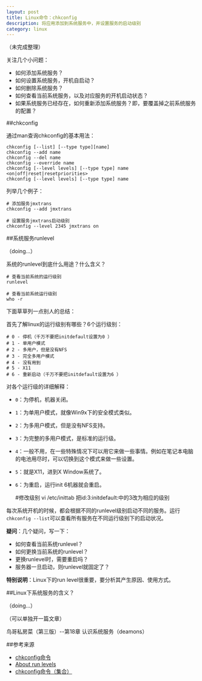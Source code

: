 ```yaml
---
layout: post
title: Linux命令：chkconfig
description: 将应用添加到系统服务中，并设置服务的启动级别
category: linux
---
```


（未完成整理）

关注几个小问题：

* 如何添加系统服务？
* 如何设置系统服务，开机自启动？
* 如何删除系统服务？
* 如何查看当前系统服务，以及对应服务的开机启动状态？
* 如果系统服务已经存在，如何重新添加系统服务？即，要覆盖掉之前系统服务的配置？

##chkconfig

通过man查询chkconfig的基本用法：

	chkconfig [--list] [--type type][name]
	chkconfig --add name
	chkconfig --del name
	chkconfig --override name
	chkconfig [--level levels] [--type type] name <on|off|reset|resetpriorities>
	chkconfig [--level levels] [--type type] name

列举几个例子：

	# 添加服务jmxtrans
	chkconfig --add jmxtrans
	
	# 设置服务jmxtrans启动级别
	chkconfig --level 2345 jmxtrans on
	
##系统服务runlevel

（doing...）

系统的runlevel到底什么用途？什么含义？

	# 查看当前系统的运行级别
	runlevel
	
	# 查看当前系统运行级别
	who -r
	
下面草草列一点别人的总结：

首先了解linux的运行级别有哪些？6个运行级别：
 
    # 0 - 停机（千万不要把initdefault设置为0 ）
    # 1 - 单用户模式
    # 2 - 多用户，但是没有NFS
    # 3 - 完全多用户模式
    # 4 - 没有用到
    # 5 - X11
    # 6 - 重新启动（千万不要把initdefault设置为6 ）

对各个运行级的详细解释：

* `0`：为停机，机器关闭。
* `1`：为单用户模式，就像Win9x下的安全模式类似。
* `2`：为多用户模式，但是没有NFS支持。
* `3`：为完整的多用户模式，是标准的运行级。
* `4`：一般不用，在一些特殊情况下可以用它来做一些事情。例如在笔记本电脑的电池用尽时，可以切换到这个模式来做一些设置。
* `5`：就是X11，进到X Window系统了。
* `6`：为重启，运行init 6机器就会重启。

	#修改级别
	vi /etc/inittab
	把id:3:initdefault:中的3改为相应的级别
 

每次系统开机的时候，都会根据不同的runlevel级别启动不同的服务。运行`chkconfig --list`可以查看所有服务在不同运行级别下的启动状况。

**疑问**：几个疑问，写一下：

* 如何查看当前系统runlevel？
* 如何更换当前系统的runlevel？
* 更换runlevel时，需要重启吗？
* 服务器一旦启动，则runlevel就固定了？




	
**特别说明**：Linux下的run level很重要，要分析其产生原因、使用方式。



##Linux下系统服务的含义？

（doing...）

（可以单独开一篇文章）

鸟哥私房菜（第三版）--第18章 认识系统服务（deamons）




##参考来源

* [chkconfig命令][chkconfig命令]
* [About run levels][About run levels]
* [chkconfig命令（集合）][chkconfig命令（集合）]





[NingG]:    						http://ningg.github.com  "NingG"
[chkconfig命令]:					http://blog.csdn.net/youyu_buzai/article/details/3956845
[About run levels]:					https://docs.oracle.com/cd/E37670_01/E41138/html/ol_runlevels.html
[chkconfig命令（集合）]:				http://www.cnblogs.com/qmfsun/p/3847459.html



